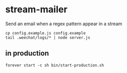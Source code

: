 # stream-mailer

Send an email when a regex pattern appear in a stream

    cp config.example.js config.example
    tail .weechat/logs/* | node server.js

## in production

    forever start -c sh bin/start-production.sh
